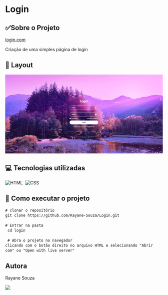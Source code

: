 # Login

## ✅Sobre o Projeto
[login.com](https://login-amber-eight.vercel.app/)


Criação de uma simples página de login

## 🔗 Layout
![imagem](./img/image.png)

## 💻 Tecnologias utilizadas

![HTML](https://img.shields.io/badge/-HTML-0D1117?style=for-the-badge&logo=html5&labelColor=0D1117)&nbsp; ![CSS](https://img.shields.io/badge/-CSS-0D1117?style=for-the-badge&logo=CSS3&logoColor=1572B6&labelColor=0D1117)&nbsp;

## 📌 Como executar o projeto

```
# clonar o repositório
git clone https://github.com/Rayane-Souza/Login.git

# Entrar na pasta
 cd login 

 # Abra o projeto no navegador
clicando com o botão direito no arquivo HTML e selecionando "Abrir com" ou "Open with live server"
```
## Autora
Rayane Souza

<a href="https://www.linkedin.com/in/rayanekelly/" target="_blank"><img src="https://img.shields.io/badge/LinkedIn-0077B5?style=for-the-badge&logo=linkedin&logoColor=white" target="_blank"></a>
